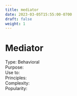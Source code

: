 ```yaml
---
title: mediator
date: 2023-03-05T15:55:00-0700
draft: false
weight: 1
---
```

# Mediator
Type: Behavioral  
Purpose:  
Use to:  
Principles:  
Complexity:  
Popularity:  
